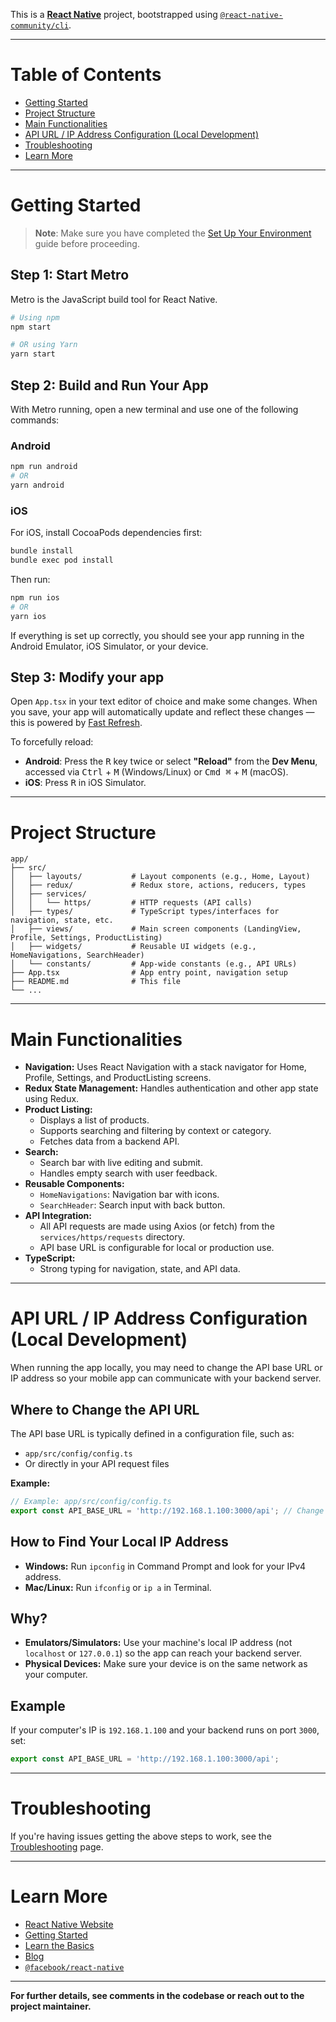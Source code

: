 This is a [**React Native**](https://reactnative.dev) project, bootstrapped using [`@react-native-community/cli`](https://github.com/react-native-community/cli).

---

# Table of Contents

- [Getting Started](#getting-started)
- [Project Structure](#project-structure)
- [Main Functionalities](#main-functionalities)
- [API URL / IP Address Configuration (Local Development)](#api-url--ip-address-configuration-local-development)
- [Troubleshooting](#troubleshooting)
- [Learn More](#learn-more)

---

# Getting Started

> **Note**: Make sure you have completed the [Set Up Your Environment](https://reactnative.dev/docs/set-up-your-environment) guide before proceeding.

## Step 1: Start Metro

Metro is the JavaScript build tool for React Native.

```sh
# Using npm
npm start

# OR using Yarn
yarn start
```

## Step 2: Build and Run Your App

With Metro running, open a new terminal and use one of the following commands:

### Android

```sh
npm run android
# OR
yarn android
```

### iOS

For iOS, install CocoaPods dependencies first:

```sh
bundle install
bundle exec pod install
```

Then run:

```sh
npm run ios
# OR
yarn ios
```

If everything is set up correctly, you should see your app running in the Android Emulator, iOS Simulator, or your device.

## Step 3: Modify your app

Open `App.tsx` in your text editor of choice and make some changes. When you save, your app will automatically update and reflect these changes — this is powered by [Fast Refresh](https://reactnative.dev/docs/fast-refresh).

To forcefully reload:

- **Android**: Press the <kbd>R</kbd> key twice or select **"Reload"** from the **Dev Menu**, accessed via <kbd>Ctrl</kbd> + <kbd>M</kbd> (Windows/Linux) or <kbd>Cmd ⌘</kbd> + <kbd>M</kbd> (macOS).
- **iOS**: Press <kbd>R</kbd> in iOS Simulator.

---

# Project Structure

```
app/
├── src/
│   ├── layouts/           # Layout components (e.g., Home, Layout)
│   ├── redux/             # Redux store, actions, reducers, types
│   ├── services/
│   │   └── https/         # HTTP requests (API calls)
│   ├── types/             # TypeScript types/interfaces for navigation, state, etc.
│   ├── views/             # Main screen components (LandingView, Profile, Settings, ProductListing)
│   ├── widgets/           # Reusable UI widgets (e.g., HomeNavigations, SearchHeader)
│   └── constants/         # App-wide constants (e.g., API URLs)
├── App.tsx                # App entry point, navigation setup
├── README.md              # This file
└── ...
```

---

# Main Functionalities

- **Navigation:** Uses React Navigation with a stack navigator for Home, Profile, Settings, and ProductListing screens.
- **Redux State Management:** Handles authentication and other app state using Redux.
- **Product Listing:**
  - Displays a list of products.
  - Supports searching and filtering by context or category.
  - Fetches data from a backend API.
- **Search:**
  - Search bar with live editing and submit.
  - Handles empty search with user feedback.
- **Reusable Components:**
  - `HomeNavigations`: Navigation bar with icons.
  - `SearchHeader`: Search input with back button.
- **API Integration:**
  - All API requests are made using Axios (or fetch) from the `services/https/requests` directory.
  - API base URL is configurable for local or production use.
- **TypeScript:**
  - Strong typing for navigation, state, and API data.

---

# API URL / IP Address Configuration (Local Development)

When running the app locally, you may need to change the API base URL or IP address so your mobile app can communicate with your backend server.

## Where to Change the API URL

The API base URL is typically defined in a configuration file, such as:

- `app/src/config/config.ts`
- Or directly in your API request files

**Example:**

```js
// Example: app/src/config/config.ts
export const API_BASE_URL = 'http://192.168.1.100:3000/api'; // Change this to your local IP and port
```

## How to Find Your Local IP Address

- **Windows:** Run `ipconfig` in Command Prompt and look for your IPv4 address.
- **Mac/Linux:** Run `ifconfig` or `ip a` in Terminal.

## Why?

- **Emulators/Simulators:** Use your machine's local IP address (not `localhost` or `127.0.0.1`) so the app can reach your backend server.
- **Physical Devices:** Make sure your device is on the same network as your computer.

## Example

If your computer's IP is `192.168.1.100` and your backend runs on port `3000`, set:

```js
export const API_BASE_URL = 'http://192.168.1.100:3000/api';
```

---

# Troubleshooting

If you're having issues getting the above steps to work, see the [Troubleshooting](https://reactnative.dev/docs/troubleshooting) page.

---

# Learn More

- [React Native Website](https://reactnative.dev)
- [Getting Started](https://reactnative.dev/docs/environment-setup)
- [Learn the Basics](https://reactnative.dev/docs/getting-started)
- [Blog](https://reactnative.dev/blog)
- [`@facebook/react-native`](https://github.com/facebook/react-native)

---

**For further details, see comments in the codebase or reach out to the project maintainer.**
